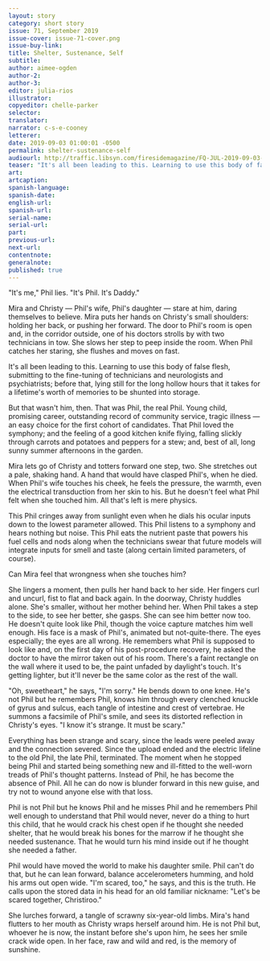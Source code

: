 ```yaml
---
layout: story
category: short story
issue: 71, September 2019
issue-cover: issue-71-cover.png
issue-buy-link:
title: Shelter, Sustenance, Self
subtitle:
author: aimee-ogden
author-2:
author-3:
editor: julia-rios
illustrator:
copyeditor: chelle-parker
selector:
translator:
narrator: c-s-e-cooney
letterer:
date: 2019-09-03 01:00:01 -0500
permalink: shelter-sustenance-self
audiourl: http://traffic.libsyn.com/firesidemagazine/FQ-JUL-2019-09-03-Shelter_Sustenance_Self.mp3
teaser: "It's all been leading to this. Learning to use this body of false flesh..."
art:
artcaption:
spanish-language:
spanish-date:
english-url:
spanish-url:
serial-name:
serial-url:
part:
previous-url:
next-url:
contentnote:
generalnote:
published: true
---
```


"It's me," Phil lies. "It's Phil. It's Daddy."

Mira and Christy — Phil's wife, Phil's daughter — stare at him, daring themselves to believe. Mira puts her hands on Christy's small shoulders: holding her back, or pushing her forward. The door to Phil's room is open and, in the corridor outside, one of his doctors strolls by with two technicians in tow. She slows her step to peep inside the room. When Phil catches her staring, she flushes and moves on fast.

It's all been leading to this. Learning to use this body of false flesh, submitting to the fine-tuning of technicians and neurologists and psychiatrists; before that, lying still for the long hollow hours that it takes for a lifetime's worth of memories to be shunted into storage.

But that wasn't him, then. That was Phil, the real Phil. Young child, promising career, outstanding record of community service, tragic illness — an easy choice for the first cohort of candidates. That Phil loved the symphony; and the feeling of a good kitchen knife flying, falling slickly through carrots and potatoes and peppers for a stew; and, best of all, long sunny summer afternoons in the garden.

Mira lets go of Christy and totters forward one step, two. She stretches out a pale, shaking hand. A hand that would have clasped Phil's, when he died. When Phil's wife touches his cheek, he feels the pressure, the warmth, even the electrical transduction from her skin to his. But he doesn't feel what Phil felt when she touched him. All that's left is mere physics.

This Phil cringes away from sunlight even when he dials his ocular inputs down to the lowest parameter allowed. This Phil listens to a symphony and hears nothing but noise. This Phil eats the nutrient paste that powers his fuel cells and nods along when the technicians swear that future models will integrate inputs for smell and taste (along certain limited parameters, of course).

Can Mira feel that wrongness when she touches him?

She lingers a moment, then pulls her hand back to her side. Her fingers curl and uncurl, fist to flat and back again. In the doorway, Christy huddles alone. She's smaller, without her mother behind her. When Phil takes a step to the side, to see her better, she gasps. She can see him better now too. He doesn't quite look like Phil, though the voice capture matches him well enough. His face is a mask of Phil's, animated but not-quite-there. The eyes especially; the eyes are all wrong. He remembers what Phil is supposed to look like and, on the first day of his post-procedure recovery, he asked the doctor to have the mirror taken out of his room. There's a faint rectangle on the wall where it used to be, the paint unfaded by daylight's touch. It's getting lighter, but it'll never be the same color as the rest of the wall.

"Oh, sweetheart," he says, "I'm sorry." He bends down to one knee. He's not Phil but he remembers Phil, knows him through every clenched knuckle of gyrus and sulcus, each tangle of intestine and crest of vertebrae. He summons a facsimile of Phil's smile, and sees its distorted reflection in Christy's eyes. "I know it's strange. It must be scary."

Everything has been strange and scary, since the leads were peeled away and the connection severed. Since the upload ended and the electric lifeline to the old Phil, the late Phil, terminated. The moment when he stopped being Phil and started being something new and ill-fitted to the well-worn treads of Phil's thought patterns. Instead of Phil, he has become the absence of Phil. All he can do now is blunder forward in this new guise, and try not to wound anyone else with that loss.

Phil is not Phil but he knows Phil and he misses Phil and he remembers Phil well enough to understand that Phil would never, never do a thing to hurt this child, that he would crack his chest open if he thought she needed shelter, that he would break his bones for the marrow if he thought she needed sustenance. That he would turn his mind inside out if he thought she needed a father.

Phil would have moved the world to make his daughter smile. Phil can't do that, but he can lean forward, balance accelerometers humming, and hold his arms out open wide. "I'm scared, too," he says, and this is the truth. He calls upon the stored data in his head for an old familiar nickname: "Let's be scared together, Christiroo."

She lurches forward, a tangle of scrawny six-year-old limbs. Mira's hand flutters to her mouth as Christy wraps herself around him. He is not Phil but, whoever he is now, the instant before she's upon him, he sees her smile crack wide open. In her face, raw and wild and red, is the memory of sunshine.
